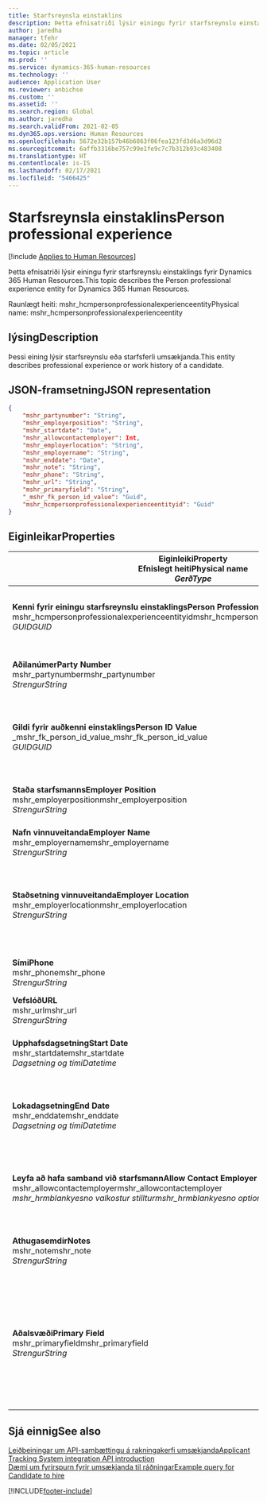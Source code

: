 ```yaml
---
title: Starfsreynsla einstaklins
description: Þetta efnisatriði lýsir einingu fyrir starfsreynslu einstaklings fyrir Dynamics 365 Human Resources.
author: jaredha
manager: tfehr
ms.date: 02/05/2021
ms.topic: article
ms.prod: ''
ms.service: dynamics-365-human-resources
ms.technology: ''
audience: Application User
ms.reviewer: anbichse
ms.custom: ''
ms.assetid: ''
ms.search.region: Global
ms.author: jaredha
ms.search.validFrom: 2021-02-05
ms.dyn365.ops.version: Human Resources
ms.openlocfilehash: 5672e32b157b46b6863f06fea123fd3d6a3d96d2
ms.sourcegitcommit: 6affb3316be757c99e1fe9c7c7b312b93c483408
ms.translationtype: HT
ms.contentlocale: is-IS
ms.lasthandoff: 02/17/2021
ms.locfileid: "5466425"
---
```

# <a name="person-professional-experience"></a><span data-ttu-id="ccda5-103">Starfsreynsla einstaklins</span><span class="sxs-lookup"><span data-stu-id="ccda5-103">Person professional experience</span></span>

[!include [Applies to Human Resources](../includes/applies-to-hr.md)]

<span data-ttu-id="ccda5-104">Þetta efnisatriði lýsir einingu fyrir starfsreynslu einstaklings fyrir Dynamics 365 Human Resources.</span><span class="sxs-lookup"><span data-stu-id="ccda5-104">This topic describes the Person professional experience entity for Dynamics 365 Human Resources.</span></span>

<span data-ttu-id="ccda5-105">Raunlægt heiti: mshr_hcmpersonprofessionalexperienceentity</span><span class="sxs-lookup"><span data-stu-id="ccda5-105">Physical name: mshr_hcmpersonprofessionalexperienceentity</span></span>

## <a name="description"></a><span data-ttu-id="ccda5-106">lýsing</span><span class="sxs-lookup"><span data-stu-id="ccda5-106">Description</span></span>

<span data-ttu-id="ccda5-107">Þessi eining lýsir starfsreynslu eða starfsferli umsækjanda.</span><span class="sxs-lookup"><span data-stu-id="ccda5-107">This entity describes professional experience or work history of a candidate.</span></span>

## <a name="json-representation"></a><span data-ttu-id="ccda5-108">JSON-framsetning</span><span class="sxs-lookup"><span data-stu-id="ccda5-108">JSON representation</span></span>

```json
{
    "mshr_partynumber": "String",
    "mshr_employerposition": "String",
    "mshr_startdate": "Date",
    "mshr_allowcontactemployer": Int,
    "mshr_employerlocation": "String",
    "mshr_employername": "String",
    "mshr_enddate": "Date",
    "mshr_note": "String",
    "mshr_phone": "String",
    "mshr_url": "String",
    "mshr_primaryfield": "String",
    "_mshr_fk_person_id_value": "Guid",
    "mshr_hcmpersonprofessionalexperienceentityid": "Guid"
}
```

## <a name="properties"></a><span data-ttu-id="ccda5-109">Eiginleikar</span><span class="sxs-lookup"><span data-stu-id="ccda5-109">Properties</span></span>

| <span data-ttu-id="ccda5-110">Eiginleiki</span><span class="sxs-lookup"><span data-stu-id="ccda5-110">Property</span></span><br><span data-ttu-id="ccda5-111">**Efnislegt heiti**</span><span class="sxs-lookup"><span data-stu-id="ccda5-111">**Physical name**</span></span><br><span data-ttu-id="ccda5-112">**_Gerð_**</span><span class="sxs-lookup"><span data-stu-id="ccda5-112">**_Type_**</span></span> | <span data-ttu-id="ccda5-113">Nota</span><span class="sxs-lookup"><span data-stu-id="ccda5-113">Use</span></span> | <span data-ttu-id="ccda5-114">lýsing</span><span class="sxs-lookup"><span data-stu-id="ccda5-114">Description</span></span> |
| --- | --- | --- |
| <span data-ttu-id="ccda5-115">**Kenni fyrir einingu starfsreynslu einstaklings**</span><span class="sxs-lookup"><span data-stu-id="ccda5-115">**Person Professional Experience Entity ID**</span></span><br><span data-ttu-id="ccda5-116">mshr_hcmpersonprofessionalexperienceentityid</span><span class="sxs-lookup"><span data-stu-id="ccda5-116">mshr_hcmpersonprofessionalexperienceentityid</span></span><br><span data-ttu-id="ccda5-117">*GUID*</span><span class="sxs-lookup"><span data-stu-id="ccda5-117">*GUID*</span></span> | <span data-ttu-id="ccda5-118">Lesa eingöngu</span><span class="sxs-lookup"><span data-stu-id="ccda5-118">Read-only</span></span><br><span data-ttu-id="ccda5-119">Krafa</span><span class="sxs-lookup"><span data-stu-id="ccda5-119">Required</span></span> | <span data-ttu-id="ccda5-120">Kerfismyndað einkvæmt kenni fyrir færslueininguna.</span><span class="sxs-lookup"><span data-stu-id="ccda5-120">System-generated unique identifier for the entity record.</span></span> |
| <span data-ttu-id="ccda5-121">**Aðilanúmer**</span><span class="sxs-lookup"><span data-stu-id="ccda5-121">**Party Number**</span></span><br><span data-ttu-id="ccda5-122">mshr_partynumber</span><span class="sxs-lookup"><span data-stu-id="ccda5-122">mshr_partynumber</span></span><br><span data-ttu-id="ccda5-123">*Strengur*</span><span class="sxs-lookup"><span data-stu-id="ccda5-123">*String*</span></span> | <span data-ttu-id="ccda5-124">Lesa/skrifa</span><span class="sxs-lookup"><span data-stu-id="ccda5-124">Read/write</span></span><br><span data-ttu-id="ccda5-125">Krafa</span><span class="sxs-lookup"><span data-stu-id="ccda5-125">Required</span></span> | <span data-ttu-id="ccda5-126">Einkvæmt kenni einstaklingsfærslu fyrir umsækjanda.</span><span class="sxs-lookup"><span data-stu-id="ccda5-126">Unique identifier of the person record for the candidate.</span></span> |
| <span data-ttu-id="ccda5-127">**Gildi fyrir auðkenni einstaklings**</span><span class="sxs-lookup"><span data-stu-id="ccda5-127">**Person ID Value**</span></span><br><span data-ttu-id="ccda5-128">_mshr_fk_person_id_value</span><span class="sxs-lookup"><span data-stu-id="ccda5-128">_mshr_fk_person_id_value</span></span><br><span data-ttu-id="ccda5-129">*GUID*</span><span class="sxs-lookup"><span data-stu-id="ccda5-129">*GUID*</span></span> | <span data-ttu-id="ccda5-130">Lesa eingöngu</span><span class="sxs-lookup"><span data-stu-id="ccda5-130">Read-only</span></span><br><span data-ttu-id="ccda5-131">Krafa</span><span class="sxs-lookup"><span data-stu-id="ccda5-131">Required</span></span><br><span data-ttu-id="ccda5-132">Framandlykill: mshr_dirpersonentityid of mshr_dirpersonentity</span><span class="sxs-lookup"><span data-stu-id="ccda5-132">Foreign key: mshr_dirpersonentityid of mshr_dirpersonentity</span></span> | <span data-ttu-id="ccda5-133">Einkvæmt kerfismyndað kenni fyrir færslueiningu einstaklings.</span><span class="sxs-lookup"><span data-stu-id="ccda5-133">System-generated unique identifier of the person entity record.</span></span> |
| <span data-ttu-id="ccda5-134">**Staða starfsmanns**</span><span class="sxs-lookup"><span data-stu-id="ccda5-134">**Employer Position**</span></span><br><span data-ttu-id="ccda5-135">mshr_employerposition</span><span class="sxs-lookup"><span data-stu-id="ccda5-135">mshr_employerposition</span></span><br><span data-ttu-id="ccda5-136">*Strengur*</span><span class="sxs-lookup"><span data-stu-id="ccda5-136">*String*</span></span> | <span data-ttu-id="ccda5-137">Lesa/skrifa</span><span class="sxs-lookup"><span data-stu-id="ccda5-137">Read/write</span></span><br><span data-ttu-id="ccda5-138">Krafa</span><span class="sxs-lookup"><span data-stu-id="ccda5-138">Required</span></span> | <span data-ttu-id="ccda5-139">Titill stöðu sem umsækjandi hélt meðan í starfi.</span><span class="sxs-lookup"><span data-stu-id="ccda5-139">The position title held by the candidate while under employment.</span></span> |
| <span data-ttu-id="ccda5-140">**Nafn vinnuveitanda**</span><span class="sxs-lookup"><span data-stu-id="ccda5-140">**Employer Name**</span></span><br><span data-ttu-id="ccda5-141">mshr_employername</span><span class="sxs-lookup"><span data-stu-id="ccda5-141">mshr_employername</span></span><br><span data-ttu-id="ccda5-142">*Strengur*</span><span class="sxs-lookup"><span data-stu-id="ccda5-142">*String*</span></span> | <span data-ttu-id="ccda5-143">Lesa/skrifa</span><span class="sxs-lookup"><span data-stu-id="ccda5-143">Read/write</span></span><br><span data-ttu-id="ccda5-144">Krafa</span><span class="sxs-lookup"><span data-stu-id="ccda5-144">Required</span></span> | <span data-ttu-id="ccda5-145">Nafn vinnuveitanda.</span><span class="sxs-lookup"><span data-stu-id="ccda5-145">The name of the employer.</span></span> |
| <span data-ttu-id="ccda5-146">**Staðsetning vinnuveitanda**</span><span class="sxs-lookup"><span data-stu-id="ccda5-146">**Employer Location**</span></span><br><span data-ttu-id="ccda5-147">mshr_employerlocation</span><span class="sxs-lookup"><span data-stu-id="ccda5-147">mshr_employerlocation</span></span><br><span data-ttu-id="ccda5-148">*Strengur*</span><span class="sxs-lookup"><span data-stu-id="ccda5-148">*String*</span></span> | <span data-ttu-id="ccda5-149">Lesa/skrifa</span><span class="sxs-lookup"><span data-stu-id="ccda5-149">Read/write</span></span><br><span data-ttu-id="ccda5-150">Valfrjálst</span><span class="sxs-lookup"><span data-stu-id="ccda5-150">Optional</span></span> | <span data-ttu-id="ccda5-151">Staðsetning starfsmanns.</span><span class="sxs-lookup"><span data-stu-id="ccda5-151">The employer’s location.</span></span> <span data-ttu-id="ccda5-152">Hámarkslengd: 60.</span><span class="sxs-lookup"><span data-stu-id="ccda5-152">Max length: 60.</span></span> <span data-ttu-id="ccda5-153">Ekkert sérstakt snið skilgreint eða áskilið.</span><span class="sxs-lookup"><span data-stu-id="ccda5-153">No specific format defined or required.</span></span> |
| <span data-ttu-id="ccda5-154">**Sími**</span><span class="sxs-lookup"><span data-stu-id="ccda5-154">**Phone**</span></span><br><span data-ttu-id="ccda5-155">mshr_phone</span><span class="sxs-lookup"><span data-stu-id="ccda5-155">mshr_phone</span></span><br><span data-ttu-id="ccda5-156">*Strengur*</span><span class="sxs-lookup"><span data-stu-id="ccda5-156">*String*</span></span> | <span data-ttu-id="ccda5-157">Lesa/skrifa</span><span class="sxs-lookup"><span data-stu-id="ccda5-157">Read/write</span></span><br><span data-ttu-id="ccda5-158">Valfrjálst</span><span class="sxs-lookup"><span data-stu-id="ccda5-158">Optional</span></span> | <span data-ttu-id="ccda5-159">Símanúmer starfsmanns.</span><span class="sxs-lookup"><span data-stu-id="ccda5-159">The employer’s phone number.</span></span> |
| <span data-ttu-id="ccda5-160">**Vefslóð**</span><span class="sxs-lookup"><span data-stu-id="ccda5-160">**URL**</span></span><br><span data-ttu-id="ccda5-161">mshr_url</span><span class="sxs-lookup"><span data-stu-id="ccda5-161">mshr_url</span></span><br><span data-ttu-id="ccda5-162">*Strengur*</span><span class="sxs-lookup"><span data-stu-id="ccda5-162">*String*</span></span> | <span data-ttu-id="ccda5-163">Lesa/skrifa</span><span class="sxs-lookup"><span data-stu-id="ccda5-163">Read/write</span></span><br><span data-ttu-id="ccda5-164">Valfrjálst</span><span class="sxs-lookup"><span data-stu-id="ccda5-164">Optional</span></span> | <span data-ttu-id="ccda5-165">Vefslóð fyrir vefsvæði starfsmanns.</span><span class="sxs-lookup"><span data-stu-id="ccda5-165">The URL of the employer’s website.</span></span> |
| <span data-ttu-id="ccda5-166">**Upphafsdagsetning**</span><span class="sxs-lookup"><span data-stu-id="ccda5-166">**Start Date**</span></span><br><span data-ttu-id="ccda5-167">mshr_startdate</span><span class="sxs-lookup"><span data-stu-id="ccda5-167">mshr_startdate</span></span><br><span data-ttu-id="ccda5-168">*Dagsetning og tími*</span><span class="sxs-lookup"><span data-stu-id="ccda5-168">*Datetime*</span></span> | <span data-ttu-id="ccda5-169">Lesa/skrifa</span><span class="sxs-lookup"><span data-stu-id="ccda5-169">Read/write</span></span><br><span data-ttu-id="ccda5-170">Krafa</span><span class="sxs-lookup"><span data-stu-id="ccda5-170">Required</span></span> | <span data-ttu-id="ccda5-171">Upphafsdagsetning ráðningar umsækjanda.</span><span class="sxs-lookup"><span data-stu-id="ccda5-171">The start date of the candidate’s employment.</span></span> |
| <span data-ttu-id="ccda5-172">**Lokadagsetning**</span><span class="sxs-lookup"><span data-stu-id="ccda5-172">**End Date**</span></span><br><span data-ttu-id="ccda5-173">mshr_enddate</span><span class="sxs-lookup"><span data-stu-id="ccda5-173">mshr_enddate</span></span><br><span data-ttu-id="ccda5-174">*Dagsetning og tími*</span><span class="sxs-lookup"><span data-stu-id="ccda5-174">*Datetime*</span></span> | <span data-ttu-id="ccda5-175">Lesa/skrifa</span><span class="sxs-lookup"><span data-stu-id="ccda5-175">Read/write</span></span><br><span data-ttu-id="ccda5-176">Valfrjálst</span><span class="sxs-lookup"><span data-stu-id="ccda5-176">Optional</span></span> | <span data-ttu-id="ccda5-177">Lokadagur ráðningar umsækjanda eða núll ef umsækjandi starfar enn hér.</span><span class="sxs-lookup"><span data-stu-id="ccda5-177">The end date of the candidate’s employment, or null if the candidate is still employed here.</span></span> |
| <span data-ttu-id="ccda5-178">**Leyfa að hafa samband við starfsmann**</span><span class="sxs-lookup"><span data-stu-id="ccda5-178">**Allow Contact Employer**</span></span><br><span data-ttu-id="ccda5-179">mshr_allowcontactemployer</span><span class="sxs-lookup"><span data-stu-id="ccda5-179">mshr_allowcontactemployer</span></span><br><span data-ttu-id="ccda5-180">*mshr_hrmblankyesno valkostur stilltur*</span><span class="sxs-lookup"><span data-stu-id="ccda5-180">*mshr_hrmblankyesno option set*</span></span> | <span data-ttu-id="ccda5-181">Lesa/skrifa</span><span class="sxs-lookup"><span data-stu-id="ccda5-181">Read/write</span></span><br><span data-ttu-id="ccda5-182">Valfrjálst</span><span class="sxs-lookup"><span data-stu-id="ccda5-182">Optional</span></span> | <span data-ttu-id="ccda5-183">Segir til um hvort umsækjandi leyfir samband við fyrri vinnuveitanda.</span><span class="sxs-lookup"><span data-stu-id="ccda5-183">Signifies whether the candidate allows contacting the previous employer.</span></span> |
| <span data-ttu-id="ccda5-184">**Athugasemdir**</span><span class="sxs-lookup"><span data-stu-id="ccda5-184">**Notes**</span></span><br><span data-ttu-id="ccda5-185">mshr_note</span><span class="sxs-lookup"><span data-stu-id="ccda5-185">mshr_note</span></span><br><span data-ttu-id="ccda5-186">*Strengur*</span><span class="sxs-lookup"><span data-stu-id="ccda5-186">*String*</span></span> | <span data-ttu-id="ccda5-187">Lesa/skrifa</span><span class="sxs-lookup"><span data-stu-id="ccda5-187">Read/write</span></span><br><span data-ttu-id="ccda5-188">Valfrjálst</span><span class="sxs-lookup"><span data-stu-id="ccda5-188">Optional</span></span> | <span data-ttu-id="ccda5-189">Glósur sem ráðningaraðili eða ráðningarstjóri nota.</span><span class="sxs-lookup"><span data-stu-id="ccda5-189">Notes for use by the recruiter or hiring manager.</span></span> |
| <span data-ttu-id="ccda5-190">**Aðalsvæði**</span><span class="sxs-lookup"><span data-stu-id="ccda5-190">**Primary Field**</span></span><br><span data-ttu-id="ccda5-191">mshr_primaryfield</span><span class="sxs-lookup"><span data-stu-id="ccda5-191">mshr_primaryfield</span></span><br><span data-ttu-id="ccda5-192">*Strengur*</span><span class="sxs-lookup"><span data-stu-id="ccda5-192">*String*</span></span> | <span data-ttu-id="ccda5-193">Lesa eingöngu</span><span class="sxs-lookup"><span data-stu-id="ccda5-193">Read-only</span></span><br><span data-ttu-id="ccda5-194">Krafa</span><span class="sxs-lookup"><span data-stu-id="ccda5-194">Required</span></span> | <span data-ttu-id="ccda5-195">Svæði notað sem aðalkennimerki einingafærslu.</span><span class="sxs-lookup"><span data-stu-id="ccda5-195">Field used as a primary identifier of the entity record.</span></span> <span data-ttu-id="ccda5-196">Samsetning aðilanúmers, upphafsdagsetningar, stöðu starfsmanns og nafn starfsmanns.</span><span class="sxs-lookup"><span data-stu-id="ccda5-196">Combination of party number, start date, employer position, and employer name.</span></span> |

## <a name="see-also"></a><span data-ttu-id="ccda5-197">Sjá einnig</span><span class="sxs-lookup"><span data-stu-id="ccda5-197">See also</span></span>

[<span data-ttu-id="ccda5-198">Leiðbeiningar um API-samþættingu á rakningakerfi umsækjanda</span><span class="sxs-lookup"><span data-stu-id="ccda5-198">Applicant Tracking System integration API introduction</span></span>](hr-admin-integration-ats-api-introduction.md)<br>
[<span data-ttu-id="ccda5-199">Dæmi um fyrirspurn fyrir umsækjanda til ráðningar</span><span class="sxs-lookup"><span data-stu-id="ccda5-199">Example query for Candidate to hire</span></span>](hr-admin-integration-ats-api-candidate-to-hire-example-query.md)



[!INCLUDE[footer-include](../includes/footer-banner.md)]